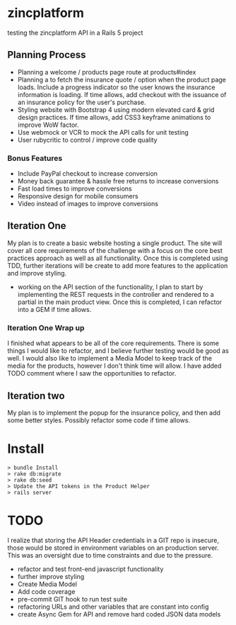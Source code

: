 # zincplatform
testing the zincplatform API in a Rails 5 project

## Planning Process

* Planning a welcome / products page route at products#index
* Planning a to fetch the insurance quote / option when the product page loads. Include a progress indicator so the user knows the insurance information is loading. If time allows, add checkout with the issuance of an insurance policy for the user's purchase.
* Styling website with Bootstrap 4 using modern elevated card & grid design practices. If time allows, add CSS3 keyframe animations to improve WoW factor.
* Use webmock or VCR to mock the API calls for unit testing
* User rubycritic to control / improve code quality

### Bonus Features
* Include PayPal checkout to increase conversion
* Money back guarantee & hassle free returns to increase conversions
* Fast load times to improve conversions
* Responsive design for mobile consumers
* Video instead of images to improve conversions

## Iteration One
My plan is to create a basic website hosting a single product. The site will cover all core requirements of the challenge with a focus on the core best practices approach as well as all functionality. Once this is completed using TDD, further iterations will be create to add more features to the application and improve styling.

* working on the API section of the functionality, I plan to start by implementing the REST requests in the controller and rendered to a partial in the main product view. Once this is completed, I can refactor into a GEM if time allows.

### Iteration One Wrap up
I finished what appears to be all of the core requirements. There is some things I would like to refactor, and I believe further testing would be good as well. I would also like to implement a Media Model to keep track of the media for the products, however I don't think time will allow. I have added TODO comment where I saw the opportunities to refactor.

## Iteration two
My plan is to implement the popup for the insurance policy, and then add some better styles. Possibly refactor some code if time allows.

# Install
```
> bundle Install
> rake db:migrate
> rake db:seed
> Update the API tokens in the Product Helper
> rails server
```

# TODO
I realize that storing the API Header credentials in a GIT repo is insecure, those would be stored in environment variables on an production server. This was an oversight due to time constraints and due to the pressure.

* refactor and test front-end javascript functionality
* further improve styling
* Create Media Model
* Add code coverage
* pre-commit GIT hook to run test suite
* refactoring URLs and other variables that are constant into config
* create Async Gem for API and remove hard coded JSON data models 

